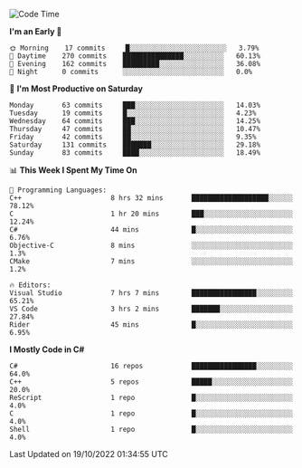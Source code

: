 <!--START_SECTION:waka-->
![Code Time](http://img.shields.io/badge/Code%20Time-866%20hrs%2021%20mins-blue)

**I'm an Early 🐤** 

```text
🌞 Morning    17 commits     █░░░░░░░░░░░░░░░░░░░░░░░░   3.79% 
🌆 Daytime    270 commits    ███████████████░░░░░░░░░░   60.13% 
🌃 Evening    162 commits    █████████░░░░░░░░░░░░░░░░   36.08% 
🌙 Night      0 commits      ░░░░░░░░░░░░░░░░░░░░░░░░░   0.0%

```
📅 **I'm Most Productive on Saturday** 

```text
Monday       63 commits     ███░░░░░░░░░░░░░░░░░░░░░░   14.03% 
Tuesday      19 commits     █░░░░░░░░░░░░░░░░░░░░░░░░   4.23% 
Wednesday    64 commits     ███░░░░░░░░░░░░░░░░░░░░░░   14.25% 
Thursday     47 commits     ██░░░░░░░░░░░░░░░░░░░░░░░   10.47% 
Friday       42 commits     ██░░░░░░░░░░░░░░░░░░░░░░░   9.35% 
Saturday     131 commits    ███████░░░░░░░░░░░░░░░░░░   29.18% 
Sunday       83 commits     ████░░░░░░░░░░░░░░░░░░░░░   18.49%

```


📊 **This Week I Spent My Time On** 

```text
💬 Programming Languages: 
C++                      8 hrs 32 mins       ███████████████████░░░░░░   78.12% 
C                        1 hr 20 mins        ███░░░░░░░░░░░░░░░░░░░░░░   12.24% 
C#                       44 mins             █░░░░░░░░░░░░░░░░░░░░░░░░   6.76% 
Objective-C              8 mins              ░░░░░░░░░░░░░░░░░░░░░░░░░   1.3% 
CMake                    7 mins              ░░░░░░░░░░░░░░░░░░░░░░░░░   1.2%

🔥 Editors: 
Visual Studio            7 hrs 7 mins        ████████████████░░░░░░░░░   65.21% 
VS Code                  3 hrs 2 mins        ███████░░░░░░░░░░░░░░░░░░   27.84% 
Rider                    45 mins             █░░░░░░░░░░░░░░░░░░░░░░░░   6.95%

```

**I Mostly Code in C#** 

```text
C#                       16 repos            ████████████████░░░░░░░░░   64.0% 
C++                      5 repos             █████░░░░░░░░░░░░░░░░░░░░   20.0% 
ReScript                 1 repo              █░░░░░░░░░░░░░░░░░░░░░░░░   4.0% 
C                        1 repo              █░░░░░░░░░░░░░░░░░░░░░░░░   4.0% 
Shell                    1 repo              █░░░░░░░░░░░░░░░░░░░░░░░░   4.0%

```



 Last Updated on 19/10/2022 01:34:55 UTC
<!--END_SECTION:waka-->
